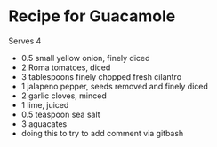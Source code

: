 # Recipe for Guacamole
Serves 4

- 0.5 small yellow onion, finely diced
- 2 Roma tomatoes, diced
- 3 tablespoons finely chopped fresh cilantro
- 1 jalapeno pepper, seeds removed and finely diced
- 2 garlic cloves, minced
- 1 lime, juiced
- 0.5 teaspoon sea salt
- 3 aguacates
- doing this to try to add comment via gitbash